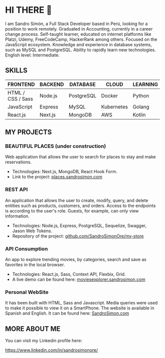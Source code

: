# HI THERE 👋 

I am Sandro Simón, a Full Stack Developer based in Perú, looking for a position to work remotely. Graduated in Accounting, currently in a career change process. Self-taught learner, educated on internet platforms like Platzi, Udemy, FreeCodeCamp, HackerRank among others. Focused on the JavaScript ecosystem. Knowledge and experience in database systems, such as MySQL and PostgreSQL. Ability to rapidly learn new technologies. English level: Intermediate.

## SKILLS
|FRONTEND|BACKEND|DATABASE|CLOUD|LEARNING|
| -- | -- | -- | -- | -- |
| HTML / CSS / Sass | Node.js | PostgreSQL | Docker | Python
| JavaScript | Express | MySQL | Kubernetes | Golang
| React.js | Next.js | MongoDB | AWS | Kotlin


## MY PROJECTS

### BEAUTIFUL PLACES (under construction)
Web application that allows the user to search for places to stay and make reservations.
-   Technologies: Next.js, MongoDB, React Hook Form.
-   Link to the project: [places.sandrosimon.com](https://places.sandrosimon.com)

### REST API
An application that allows the user to create, modify, query, and delete entities such as products, customers, and orders. Access to the endpoints is according to the user's role. Guests, for example, can only view information.
-	Technologies: Node.js, Express, PostgreSQL, Sequelize, Swagger, Jason Web Tokens.
-	Repository of the project: [github.com/SandroSimonOre/my-store](https://github.com/SandroSimonOre/my-store)


### API Consumption
An app to explore trending movies, by categories, search and save as favorites in the local browser.
-	Technologies: React.js, Sass, Context API, Flexbix, Grid.
- A live demo can be found here: [moviesexplorer.sandrosimon.com](https://moviesexplorer.sandrosimon.com)

### Personal WebSite
It has been built with HTML, Sass and Javascript. Media queries were used to make it possible to view it on a SmartPhone. The website is available in Spanish and English. It can be found here:
[SandroSimon.com](https://sandrosimon.com)

## MORE ABOUT ME

You can visit my Linkedin profile here:

https://www.linkedin.com/in/sandrosimonore/



<!--
**sandrosimonore/sandrosimonore** is a ✨ _special_ ✨ repository because its `README.md` (this file) appears on your GitHub profile.

Here are some ideas to get you started:

- 🔭 I’m currently working on ...
- 🌱 I’m currently learning ...
- 👯 I’m looking to collaborate on ...
- 🤔 I’m looking for help with ...
- 💬 Ask me about ...
- 📫 How to reach me: ...
- 😄 Pronouns: ...
- ⚡ Fun fact: ...
-->

